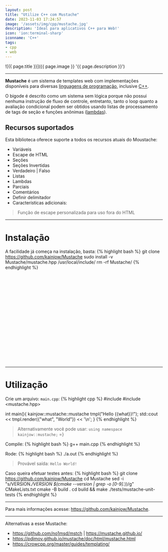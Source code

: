 ```yaml
---
layout: post
title: "Utilize C++ com Mustache"
date: 2023-11-03 17:24:57
image: '/assets/img/cpp/mustache.jpg'
description: 'Ideal para aplicativos C++ para Web!'
icon: 'ion:terminal-sharp'
iconname: 'C++'
tags:
- cpp
- web
---
```


![{{ page.title }}]({{ page.image }} '{{ page.description }}')

---

**Mustache** é um sistema de templates web com implementações disponíveis para diversas [linguagens de programação](https://terminalroot.com.br/2019/10/linguagem-de-programacao.html), inclusive [C++](https://terminalroot.com.br/tags#cpp).

O bigode é descrito como um sistema sem lógica porque não possui nenhuma instrução de fluxo de controle, entretanto, tanto o loop quanto a avaliação condicional podem ser obtidos usando listas de processamento de tags de seção e funções anônimas ([lambdas](https://terminalroot.com.br/2021/04/10-exemplos-de-uso-de-funcoes-lambda-em-cpp.html)).

## Recursos suportados
Esta biblioteca oferece suporte a todos os recursos atuais do Moustache:
+ Variáveis
+ Escape de HTML
+ Seções
+ Seções Invertidas
+ Verdadeiro | Falso
+ Listas
+ Lambdas
+ Parciais
+ Comentários
+ Definir delimitador
+ Características adicionais:
> Função de escape personalizada para uso fora do HTML

---

# Instalação
A facilidade já começa na instalação, basta:
{% highlight bash %}
git clone https://github.com/kainjow/Mustache
sudo install -v Mustache/mustache.hpp /usr/local/include/
rm -rf Mustache/
{% endhighlight %}


<!-- SQUARE - GAMES ROOT -->
<script async src="//pagead2.googlesyndication.com/pagead/js/adsbygoogle.js"></script>
<ins class="adsbygoogle"
style="display:inline-block;width:336px;height:280px"
data-ad-client="ca-pub-2838251107855362"
data-ad-slot="5351066970"></ins>
<script>
(adsbygoogle = window.adsbygoogle || []).push({});
</script>

---

# Utilização
Crie um arquivo: `main.cpp`:
{% highlight cpp %}
#include <iostream>
#include <mustache.hpp>

int main(){
  kainjow::mustache::mustache tmpl("Hello {{what}}!");
  std::cout << tmpl.render({"what", "World"}) << '\n';
}
{% endhighlight %}
> Alternativamente você pode usar: `using namespace kainjow::mustache;` =}

Compile:
{% highlight bash %}
g++ main.cpp
{% endhighlight %}

Rode:
{% highlight bash %}
./a.out
{% endhighlight %}
> Provável saída: `Hello World!`

Caso queira efetuar testes antes:
{% highlight bash %}
git clone https://github.com/kainjow/Mustache
cd Mustache
sed -i "s/VERSION.*/VERSION $(cmake --version | grep -o [0-9].*))/g" CMakeLists.txt
cmake -B build .
cd build && make
./tests/mustache-unit-tests
{% endhighlight %}

---

Para mais informações acesse: <https://github.com/kainjow/Mustache>.

---

Alternativas a esse Mustache:
+ <https://github.com/no1msd/mstch> | <https://mustache.github.io/>
+ <https://pdimov.github.io/mustache/doc/html/mustache.html>
+ <https://crowcpp.org/master/guides/templating/>


